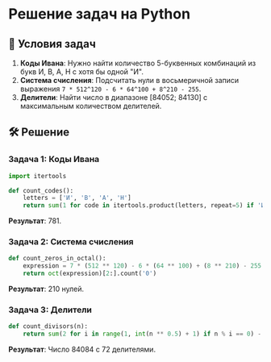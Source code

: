 # Решение задач на Python

## 📜 Условия задач
1. **Коды Ивана**: Нужно найти количество 5-буквенных комбинаций из букв И, В, А, Н с хотя бы одной "И".
2. **Система счисления**: Подсчитать нули в восьмеричной записи выражения `7 * 512^120 - 6 * 64^100 + 8^210 - 255`.
3. **Делители**: Найти число в диапазоне [84052; 84130] с максимальным количеством делителей.

## 🛠 Решение
### Задача 1: Коды Ивана
```python
import itertools

def count_codes():
    letters = ['И', 'В', 'А', 'Н']
    return sum(1 for code in itertools.product(letters, repeat=5) if 'И' in code)
```
**Результат**: 781.

### Задача 2: Система счисления
```python
def count_zeros_in_octal():
    expression = 7 * (512 ** 120) - 6 * (64 ** 100) + (8 ** 210) - 255
    return oct(expression)[2:].count('0')
```
**Результат**: 210 нулей.

### Задача 3: Делители
```python
def count_divisors(n):
    return sum(2 for i in range(1, int(n ** 0.5) + 1) if n % i == 0) - (1 if int(n ** 0.5)**2 == n else 0)
```
**Результат**: Число 84084 с 72 делителями.